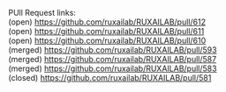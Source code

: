 PUll Request links:  
(open) https://github.com/ruxailab/RUXAILAB/pull/612  
(open) https://github.com/ruxailab/RUXAILAB/pull/611  
(open) https://github.com/ruxailab/RUXAILAB/pull/610  
(merged) https://github.com/ruxailab/RUXAILAB/pull/593  
(merged) https://github.com/ruxailab/RUXAILAB/pull/587  
(merged) https://github.com/ruxailab/RUXAILAB/pull/583  
(closed) https://github.com/ruxailab/RUXAILAB/pull/581  
